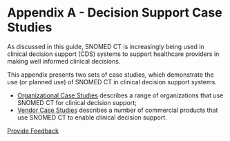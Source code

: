 # Appendix A - Decision Support Case Studies

As discussed in this guide, SNOMED CT is increasingly being used in clinical decision support (CDS) systems to support healthcare providers in making well informed clinical decisions.

This appendix presents two sets of case studies, which demonstrate the use (or planned use) of SNOMED CT in clinical decision support systems.

* [Organizational Case Studies](organizational-case-studies/) describes a range of organizations that use SNOMED CT for clinical decision support;
* [Vendor Case Studies](vendor-case-studies/) describes a number of commercial products that use SNOMED CT to enable clinical decision support.






<a href="https://docs.google.com/forms/d/e/1FAIpQLScTmbZIf0UEQwYDkY27EEWBkaiYkHSbR0_9DmFrMLXoQLyL7Q/viewform?usp=pp_url&entry.1767247133=CDS+Guide&entry.670899847=Appendix%20A%20-%20Decision%20Support%20Case%20Studies" class="button primary">Provide Feedback</a>
